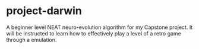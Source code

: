 # project-darwin
A beginner level NEAT neuro-evolution algorithm for my Capstone project. It will be instructed to learn how to effectively play a level of a retro game through a emulation.

